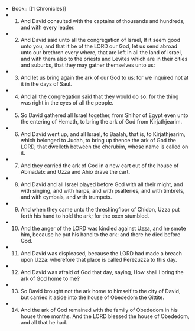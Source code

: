 - Book:: [[1 Chronicles]]
- 1. And David consulted with the captains of thousands and hundreds, and with every leader.
- 2. And David said unto all the congregation of Israel, If it seem good unto you, and that it be of the LORD our God, let us send abroad unto our brethren every where, that are left in all the land of Israel, and with them also to the priests and Levites which are in their cities and suburbs, that they may gather themselves unto us:
- 3. And let us bring again the ark of our God to us: for we inquired not at it in the days of Saul.
- 4. And all the congregation said that they would do so: for the thing was right in the eyes of all the people.
- 5. So David gathered all Israel together, from Shihor of Egypt even unto the entering of Hemath, to bring the ark of God from Kirjathjearim.
- 6. And David went up, and all Israel, to Baalah, that is, to Kirjathjearim, which belonged to Judah, to bring up thence the ark of God the LORD, that dwelleth between the cherubim, whose name is called on it.
- 7. And they carried the ark of God in a new cart out of the house of Abinadab: and Uzza and Ahio drave the cart.
- 8. And David and all Israel played before God with all their might, and with singing, and with harps, and with psalteries, and with timbrels, and with cymbals, and with trumpets.
- 9. And when they came unto the threshingfloor of Chidon, Uzza put forth his hand to hold the ark; for the oxen stumbled.
- 10. And the anger of the LORD was kindled against Uzza, and he smote him, because he put his hand to the ark: and there he died before God.
- 11. And David was displeased, because the LORD had made a breach upon Uzza: wherefore that place is called Perezuzza to this day.
- 12. And David was afraid of God that day, saying, How shall I bring the ark of God home to me?
- 13. So David brought not the ark home to himself to the city of David, but carried it aside into the house of Obededom the Gittite.
- 14. And the ark of God remained with the family of Obededom in his house three months. And the LORD blessed the house of Obededom, and all that he had.
